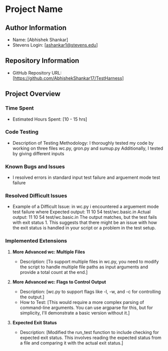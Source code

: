# Project Name

## Author Information
- Name: [Abhishek Shankar]
- Stevens Login: [ashankar1@stevens.edu]

## Repository Information
- GitHub Repository URL: [https://github.com/AbhishekShankar17/TestHarness]

## Project Overview

### Time Spent
- Estimated Hours Spent: [10 - 15 hrs]

### Code Testing
- Description of Testing Methodology:
  I thoroughly tested my code by working on three files wc.py, gron.py and sumup.py
  Additionally, I tested by giving different inputs

### Known Bugs and Issues
- I resolved errors in standard input test failure and arguement mode test failure

### Resolved Difficult Issues
- Example of a Difficult Issue:
  in wc.py i encountered a arguement mode test failure where Expected output: 11 10 54 test/wc.basic.in
  Actual output: 11 10 54 test/wc.basic.in
The output matches, but the test fails with exit status 1. This suggests that there might be an issue with how the exit status is handled in your script or a problem in the test setup.

### Implemented Extensions
1. **More Advanced wc: Multiple Files**
   - Description: [To support multiple files in wc.py, you need to modify the script to handle multiple file paths as input arguments and provide a total count at the end.]
   

2. **More Advanced wc: Flags to Control Output**
   - Description: [wc.py to support flags like -l, -w, and -c for controlling the output.]
   - How to Test: [This would require a more complex parsing of command-line arguments. You can use argparse for this, but for simplicity, I'll demonstrate a basic version without it.]

3. **Expected Exit Status**
   - Description: [Modified the run_test function to include checking for expected exit status. This involves reading the expected status from a file and comparing it with the actual exit status.]




